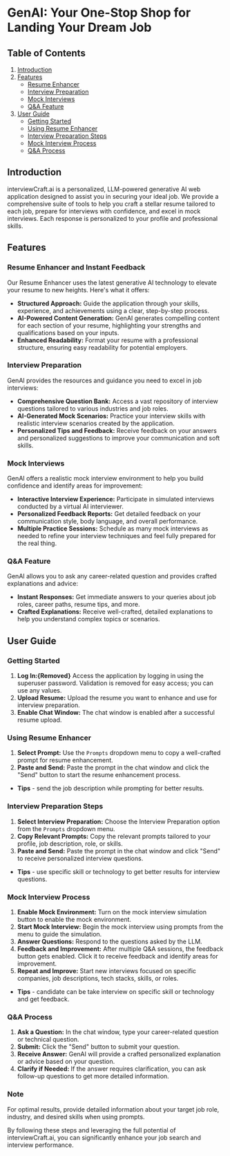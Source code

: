 # GenAI: Your One-Stop Shop for Landing Your Dream Job

## Table of Contents
1. [Introduction](#introduction)
2. [Features](#features)
   - [Resume Enhancer](#resume-enhancer)
   - [Interview Preparation](#interview-preparation)
   - [Mock Interviews](#mock-interviews)
   - [Q&A Feature](#qa-feature)
3. [User Guide](#user-guide)
   - [Getting Started](#getting-started)
   - [Using Resume Enhancer](#using-resume-enhancer)
   - [Interview Preparation Steps](#interview-preparation-steps)
   - [Mock Interview Process](#mock-interview-process)
   - [Q&A Process](#qa-process)

## Introduction
interviewCraft.ai is a  personalized, LLM-powered generative AI web application designed to assist you in securing your ideal job. We provide a comprehensive suite of tools to help you craft a stellar resume tailored to each job, prepare for interviews with confidence, and excel in mock interviews. Each response is personalized to your profile and professional skills.

## Features

### Resume Enhancer and Instant Feedback
Our Resume Enhancer uses the latest generative AI technology to elevate your resume to new heights. Here's what it offers:
- **Structured Approach:** Guide the application through your skills, experience, and achievements using a clear, step-by-step process.
- **AI-Powered Content Generation:** GenAI generates compelling content for each section of your resume, highlighting your strengths and qualifications based on your inputs.
- **Enhanced Readability:** Format your resume with a professional structure, ensuring easy readability for potential employers.

### Interview Preparation
GenAI provides the resources and guidance you need to excel in job interviews:
- **Comprehensive Question Bank:** Access a vast repository of interview questions tailored to various industries and job roles.
- **AI-Generated Mock Scenarios:** Practice your interview skills with realistic interview scenarios created by the application.
- **Personalized Tips and Feedback:** Receive feedback on your answers and personalized suggestions to improve your communication and soft skills.

### Mock Interviews
GenAI offers a realistic mock interview environment to help you build confidence and identify areas for improvement:
- **Interactive Interview Experience:** Participate in simulated interviews conducted by a virtual AI interviewer.
- **Personalized Feedback Reports:** Get detailed feedback on your communication style, body language, and overall performance.
- **Multiple Practice Sessions:** Schedule as many mock interviews as needed to refine your interview techniques and feel fully prepared for the real thing.

### Q&A Feature
GenAI allows you to ask any career-related question and provides crafted explanations and advice:
- **Instant Responses:** Get immediate answers to your queries about job roles, career paths, resume tips, and more.
- **Crafted Explanations:** Receive well-crafted, detailed explanations to help you understand complex topics or scenarios.


## User Guide

### Getting Started
1. **Log In:{Removed}** Access the application by logging in using the superuser password. Validation is removed for easy access; you can use any values.
2. **Upload Resume:** Upload the resume you want to enhance and use for interview preparation.
3. **Enable Chat Window:** The chat window is enabled after a successful resume upload.

### Using Resume Enhancer
1. **Select Prompt:** Use the `Prompts` dropdown menu to copy a well-crafted prompt for resume enhancement.
2. **Paste and Send:** Paste the prompt in the chat window and click the "Send" button to start the resume enhancement process.
- **Tips** - send the job description while prompting for better results.

### Interview Preparation Steps
1. **Select Interview Preparation:** Choose the Interview Preparation option from the `Prompts` dropdown menu.
2. **Copy Relevant Prompts:** Copy the relevant prompts tailored to your profile, job description, role, or skills.
3. **Paste and Send:** Paste the prompt in the chat window and click "Send" to receive personalized interview questions.
- **Tips** - use specific skill or technology to get better results for interview questions.

### Mock Interview Process
1. **Enable Mock Environment:** Turn on the mock interview simulation button to enable the mock environment.
2. **Start Mock Interview:** Begin the mock interview using prompts from the menu to guide the simulation.
3. **Answer Questions:** Respond to the questions asked by the LLM.
4. **Feedback and Improvement:** After multiple Q&A sessions, the feedback button gets enabled. Click it to receive feedback and identify areas for improvement.
5. **Repeat and Improve:** Start new interviews focused on specific companies, job descriptions, tech stacks, skills, or roles.
- **Tips** - candidate can be take interview on specific skill or technology and get feedback.

### Q&A Process
1. **Ask a Question:** In the chat window, type your career-related question or technical question.
2. **Submit:** Click the "Send" button to submit your question.
3. **Receive Answer:** GenAI will provide a crafted personalized explanation or advice based on your question.
4. **Clarify if Needed:** If the answer requires clarification, you can ask follow-up questions to get more detailed information.

### Note
For optimal results, provide detailed information about your target job role, industry, and desired skills when using prompts.

By following these steps and leveraging the full potential of interviewCraft.ai, you can significantly enhance your job search and interview performance.
